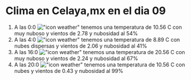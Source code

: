 # Clima en Celaya,mx en el dia 09

1. A las 0:0 !["icon weather"](http://openweathermap.org/img/w/04n.png) tenemos una temperatura de 10.56 C con muy nuboso y  vientos de 2.78 y nubosidad al 54%
1. A las 4:0 !["icon weather"](http://openweathermap.org/img/w/03n.png) tenemos una temperatura de 8.89 C con nubes dispersas y  vientos de 2.06 y nubosidad al 41%
1. A las 16:0 !["icon weather"](http://openweathermap.org/img/w/04d.png) tenemos una temperatura de 20.56 C con muy nuboso y  vientos de 2.24 y nubosidad al 67%
1. A las 20:0 !["icon weather"](http://openweathermap.org/img/w/04n.png) tenemos una temperatura de 10.56 C con nubes y  vientos de 0.43 y nubosidad al 99%
